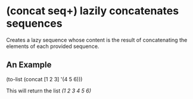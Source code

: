 # (concat seq+) lazily concatenates sequences
Creates a lazy sequence whose content is the result of concatenating the elements of each provided sequence.

## An Example

  (to-list (concat [1 2 3] '(4 5 6)))

This will return the list _(1 2 3 4 5 6)_
